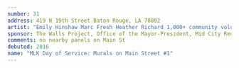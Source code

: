 ```yaml
---
number: 31
address: 419 N 19th Street Baton Rouge, LA 70802
artist: "Emily Hinshaw Marc Fresh Heather Richard 1,000+ community volunteers"
sponsor: The Walls Project, Office of the Mayor-President, Mid City Redevelopment Alliance, BREC, City Year, Cox Louisiana, Jack & Jill Foundation, Louisiana Delta Service Corps, Forum 35, Big Buddy Program, PPG Paints, Forwards Arts, #10WordStoriesBR, The Futures Fund, Build The Fire, MetroMorphosis, Leadership BR, UpAlliance, Christian Outreach Ministries, CACRC, Small World Intl, Made Groceries, Baton Rouge Music Studios, WHYR Community Radio, Elevator Projects, Destiny Center, Unitarian Church of Baton Rouge, Lanie Bird Design, V.P.C.A, Village Project, Mid City Studios, The RedStick Project, Dialogue On Race Louisiana, The Boys & Girls Club of Greater Baton Rouge, and Lamar Advertising Company
comments: no nearby panels on Main St
debuted: 2016
name: "MLK Day of Service: Murals on Main Street #1"
---
```

